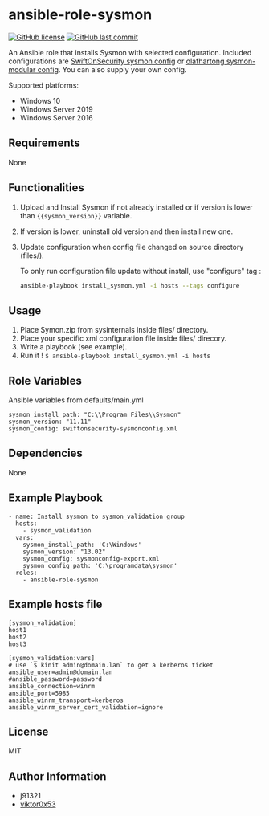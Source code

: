 # ansible-role-sysmon

[![GitHub license](https://img.shields.io/github/license/j91321/ansible-role-sysmon?style=flat-square)](https://github.com/j91321/ansible-role-sysmon/blob/master/LICENSE)
[![GitHub last commit](https://img.shields.io/github/last-commit/ebsd/ansible-role-sysmon.svg?style=flat-square)](https://github.com/ebsd/ansible-role-sysmon/commit/master)

An Ansible role that installs Sysmon with selected configuration. Included configurations are [SwiftOnSecurity sysmon config](https://github.com/SwiftOnSecurity/sysmon-config) or [olafhartong sysmon-modular config](https://github.com/olafhartong/sysmon-modular). You can also supply your own config.

Supported platforms:

- Windows 10
- Windows Server 2019
- Windows Server 2016

## Requirements

None

## Functionalities

1. Upload and Install Sysmon if not already installed or if version is lower than `{{sysmon_version}}` variable.

2. If version is lower, uninstall old version and then install new one.

3. Update configuration when config file changed on source directory (files/).

   To only run configuration file update without install, use "configure" tag :

   ```bash
   ansible-playbook install_sysmon.yml -i hosts --tags configure
   ```

## Usage

1. Place Symon.zip from sysinternals inside files/ directory.
2. Place your specific xml configuration file inside files/ direcory.
3. Write a playbook (see example).
4. Run it ! `$ ansible-playbook install_sysmon.yml -i hosts`

## Role Variables

Ansible variables from defaults/main.yml

```
sysmon_install_path: "C:\\Program Files\\Sysmon"
sysmon_version: "11.11"
sysmon_config: swiftonsecurity-sysmonconfig.xml
```

## Dependencies

None

## Example Playbook

```
- name: Install sysmon to sysmon_validation group
  hosts:
    - sysmon_validation
  vars:
    sysmon_install_path: 'C:\Windows'
    sysmon_version: "13.02"
    sysmon_config: sysmonconfig-export.xml
    sysmon_config_path: 'C:\programdata\sysmon'
  roles:
    - ansible-role-sysmon
```

## Example hosts file

```
[sysmon_validation]
host1
host2
host3

[sysmon_validation:vars]
# use `$ kinit admin@domain.lan` to get a kerberos ticket
ansible_user=admin@domain.lan
#ansible_password=password
ansible_connection=winrm
ansible_port=5985
ansible_winrm_transport=kerberos
ansible_winrm_server_cert_validation=ignore
```

## License

MIT

## Author Information

- j91321
- [viktor0x53](https://github.com/viktor0x53)
